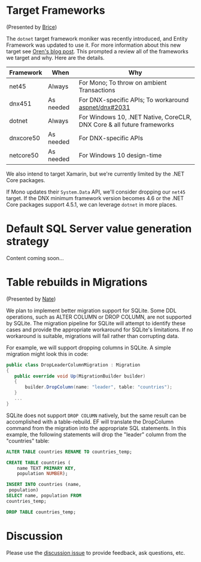 # Target Frameworks

(Presented by [Brice](https://github.com/bricelam))

The `dotnet` target framework moniker was recently introduced, and Entity Framework was updated to use it. For more information about this new target see [Oren's blog post](http://oren.codes/2015/06/16/demystifying-pcls-net-core-dnx-and-uwp-redux/). This prompted a review all of the frameworks we target and why. Here are the details.

Framework | When      | Why
--------- | --------- | ---
net45     | Always    | For Mono; To throw on ambient Transactions
dnx451    | As needed | For DNX-specific APIs; To workaround [aspnet/dnx#2031](https://github.com/aspnet/dnx/issues/2031)
dotnet    | Always    | For Windows 10, .NET Native, CoreCLR, DNX Core & all future frameworks
dnxcore50 | As needed | For DNX-specific APIs
netcore50 | As needed | For Windows 10 design-time

We also intend to target Xamarin, but we're currently limited by the .NET Core packages.

If Mono updates their `System.Data` API, we'll consider dropping our `net45` target. If the DNX minimum framework version becomes 4.6 or the .NET Core packages support 4.5.1, we can leverage `dotnet` in more places.

# Default SQL Server value generation strategy

Content coming soon...

# Table rebuilds in Migrations

(Presented by [Nate](https://github.com/natemcmaster))

We plan to implement better migration support for SQLite. Some DDL operations, such as ALTER COLUMN or DROP COLUMN, are not supported by SQLite. The migration pipeline for SQLite will attempt to identify these cases and provide the appropriate workaround for SQLite's limitations. If no workaround is suitable, migrations will fail rather than corrupting data.

For example, we will support dropping columns in SQLite. A simple migration might look this in code:
```c#
public class DropLeaderColumnMigration : Migration
{
   public override void Up(MigrationBuilder builder)
   {
       builder.DropColumn(name: "leader", table: "countries");
   }
   ...
}
```

SQLite does not support `DROP COLUMN` natively, but the same result can be accomplished with a table-rebuild. EF will translate the DropColumn command from the migration into the appropriate SQL statements. In this example, the following statements will drop the "leader" column from the "countries" table:
```sql
ALTER TABLE countries RENAME TO countries_temp;

CREATE TABLE countries (
	name TEXT PRIMARY KEY,
	population NUMBER);

INSERT INTO countries (name,
 population)
SELECT name, population FROM 
countries_temp;

DROP TABLE countries_temp;
```


# Discussion

Please use the [discussion issue](https://github.com/aspnet/EntityFramework/issues/2439) to provide feedback, ask questions, etc.

